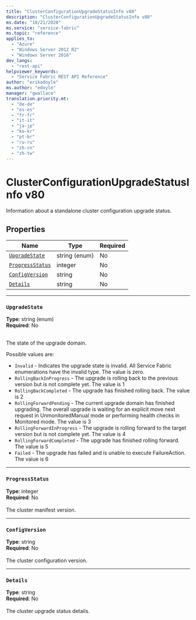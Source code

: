 ```yaml
---
title: "ClusterConfigurationUpgradeStatusInfo v80"
description: "ClusterConfigurationUpgradeStatusInfo v80"
ms.date: "10/21/2020"
ms.service: "service-fabric"
ms.topic: "reference"
applies_to: 
  - "Azure"
  - "Windows Server 2012 R2"
  - "Windows Server 2016"
dev_langs: 
  - "rest-api"
helpviewer_keywords: 
  - "Service Fabric REST API Reference"
author: "erikadoyle"
ms.author: "edoyle"
manager: "gwallace"
translation.priority.mt: 
  - "de-de"
  - "es-es"
  - "fr-fr"
  - "it-it"
  - "ja-jp"
  - "ko-kr"
  - "pt-br"
  - "ru-ru"
  - "zh-cn"
  - "zh-tw"
---
```

# ClusterConfigurationUpgradeStatusInfo v80

Information about a standalone cluster configuration upgrade status.

## Properties
| Name | Type | Required |
| --- | --- | --- |
| [`UpgradeState`](#upgradestate) | string (enum) | No |
| [`ProgressStatus`](#progressstatus) | integer | No |
| [`ConfigVersion`](#configversion) | string | No |
| [`Details`](#details) | string | No |

____
### `UpgradeState`
__Type__: string (enum) <br/>
__Required__: No<br/>
<br/>


The state of the upgrade domain.

Possible values are: 

  - `Invalid` - Indicates the upgrade state is invalid. All Service Fabric enumerations have the invalid type. The value is zero.
  - `RollingBackInProgress` - The upgrade is rolling back to the previous version but is not complete yet. The value is 1
  - `RollingBackCompleted` - The upgrade has finished rolling back. The value is 2
  - `RollingForwardPending` - The current upgrade domain has finished upgrading. The overall upgrade is waiting for an explicit move next request in UnmonitoredManual mode or performing health checks in Monitored mode. The value is 3
  - `RollingForwardInProgress` - The upgrade is rolling forward to the target version but is not complete yet. The value is 4
  - `RollingForwardCompleted` - The upgrade has finished rolling forward. The value is 5
  - `Failed` - The upgrade has failed and is unable to execute FailureAction. The value is 6



____
### `ProgressStatus`
__Type__: integer <br/>
__Required__: No<br/>
<br/>
The cluster manifest version.

____
### `ConfigVersion`
__Type__: string <br/>
__Required__: No<br/>
<br/>
The cluster configuration version.

____
### `Details`
__Type__: string <br/>
__Required__: No<br/>
<br/>
The cluster upgrade status details.

